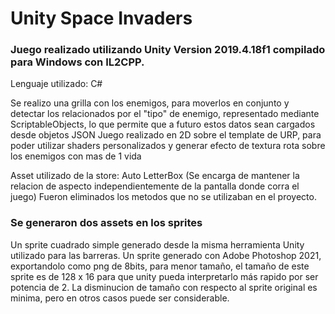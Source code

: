 # Unity Space Invaders

### Juego realizado utilizando Unity Version 2019.4.18f1 compilado para Windows con IL2CPP.
Lenguaje utilizado: C#

Se realizo una grilla con los enemigos, para moverlos en conjunto y detectar los relacionados
por el "tipo" de enemigo, representado mediante ScriptableObjects, lo que permite que a futuro
estos datos sean cargados desde objetos JSON
Juego realizado en 2D sobre el template de URP, para poder utilizar shaders personalizados
y generar efecto de textura rota sobre los enemigos con mas de 1 vida

Asset utilizado de la store: Auto LetterBox (Se encarga de mantener la relacion de aspecto
independientemente de la pantalla donde corra el juego)
Fueron eliminados los metodos que no se utilizaban en el proyecto.

### Se generaron dos assets en los sprites 
Un sprite cuadrado simple generado desde la misma herramienta Unity utilizado para las barreras.
Un sprite generado con Adobe Photoshop 2021, exportandolo como png de 8bits, para menor tamaño,
el tamaño de este sprite es de 128 x 16 para que unity pueda interpretarlo más rapido por ser potencia de 2.
La disminucion de tamaño con respecto al sprite original es minima, pero en otros casos puede ser considerable.